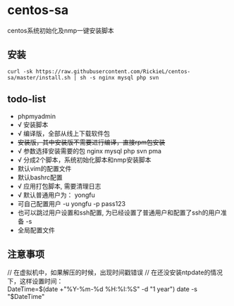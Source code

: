 # centos-sa
centos系统初始化及nmp一键安装脚本

## 安装
```
curl -sk https://raw.githubusercontent.com/RickieL/centos-sa/master/install.sh | sh -s nginx mysql php svn
```

## todo-list
- phpmyadmin
- √ 安装脚本
- √ 编译版，全部从线上下载软件包
- ~~安装版，其中安装版不需要进行编译，直接rpm包安装~~
- √ 参数选择安装需要的包  nginx mysql php svn pma
- √ 分成2个脚本，系统初始化脚本和nmp安装脚本
- 默认vim的配置文件
- 默认bashrc配置
- √ 应用打包脚本, 需要清理日志
- √ 默认普通用户为： yongfu
- 可自己配置用户  -u yongfu -p pass123
- 也可以跳过用户设置和ssh配置, 为已经设置了普通用户和配置了ssh的用户准备  -s
- 全局配置文件

## 注意事项
// 在虚拟机中，如果解压的时候，出现时间戳错误
// 在还没安装ntpdate的情况下，这样设置时间：  
DateTime=$(date +"%Y-%m-%d %H:%I:%S" -d "1 year")  
date -s "$DateTime"
